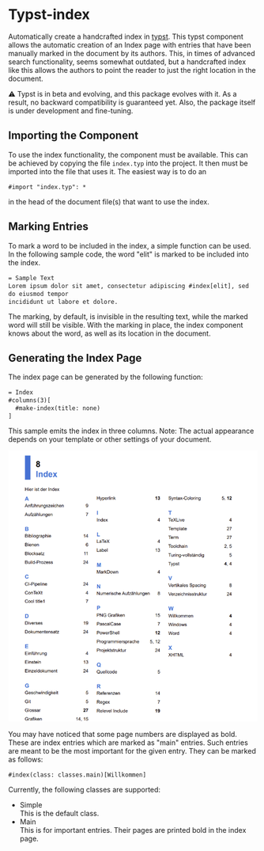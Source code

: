 # Typst-index

Automatically create a handcrafted index in [typst](https://typst.app/).
This typst component allows the automatic creation of an Index page with entries
that have been manually marked in the document by its authors. This, in times
of advanced search functionality, seems somewhat outdated, but a handcrafted index
like this allows the authors to point the reader to just the right location in the
document.

⚠️ Typst is in beta and evolving, and this package evolves with it. As a result, no
backward compatibility is guaranteed yet. Also, the package itself is under development
and fine-tuning.

## Importing the Component

To use the index functionality, the component must be available. This
can be achieved by copying the file `index.typ` into the project. It then must be
imported into the file that uses it. The easiest way is to do an

```typ
#import "index.typ": *
```

in the head of the document file(s) that want to use the index.

## Marking Entries

To mark a word to be included in the index, a simple function can be used. In the
following sample code, the word "elit" is marked to be included into the index.

```typ
= Sample Text
Lorem ipsum dolor sit amet, consectetur adipiscing #index[elit], sed do eiusmod tempor
incididunt ut labore et dolore.
```

The marking, by default, is invisible in the resulting text, while the marked word
will still be visible. With the marking in place, the index component knows about
the word, as well as its location in the document.

## Generating the Index Page

The index page can be generated by the following function:

```typ
= Index
#columns(3)[
  #make-index(title: none)
]
```

This sample emits the index in three columns.
Note: The actual appearance depends on your template or other settings of your document.

![Index page](./Global/Pics/SampleIndex.png)

You may have noticed that some page numbers are displayed as bold. These are index entries which are marked as "main" entries. Such entries are meant to be the most important for the given entry. They can be marked as follows:

```typ
#index(class: classes.main)[Willkommen]
```

Currently, the following classes are supported:

- Simple\
  This is the default class.
- Main\
  This is for important entries. Their pages are printed bold in the index page.
